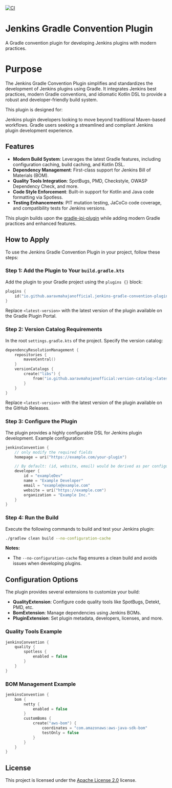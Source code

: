 [![CI](https://github.com/aaravmahajanofficial/jenkins-gradle-convention-plugin/actions/workflows/ci.yml/badge.svg)](https://github.com/aaravmahajanofficial/jenkins-gradle-convention-plugin/actions/workflows/ci.yml)

# Jenkins Gradle Convention Plugin

A Gradle convention plugin for developing Jenkins plugins with modern practices.

# Purpose

The Jenkins Gradle Convention Plugin simplifies and standardizes the development of Jenkins plugins using Gradle. It integrates Jenkins best practices, modern Gradle conventions, and idiomatic Kotlin DSL to provide a robust and developer-friendly build system.

This plugin is designed for:

Jenkins plugin developers looking to move beyond traditional Maven-based workflows.
Gradle users seeking a streamlined and compliant Jenkins plugin development experience.

## Features

- **Modern Build System**: Leverages the latest Gradle features, including configuration caching, build caching, and Kotlin DSL.
- **Dependency Management**: First-class support for Jenkins Bill of Materials (BOM).
- **Quality Tools Integration**: SpotBugs, PMD, Checkstyle, OWASP Dependency Check, and more.
- **Code Style Enforcement**: Built-in support for Kotlin and Java code formatting via Spotless.
- **Testing Enhancements**: PIT mutation testing, JaCoCo code coverage, and compatibility tests for Jenkins versions.

This plugin builds upon the [gradle-jpi-plugin](https://github.com/jenkinsci/gradle-jpi-plugin) while adding modern Gradle practices and enhanced features.

## How to Apply

To use the Jenkins Gradle Convention Plugin in your project, follow these steps:

### Step 1: Add the Plugin to Your `build.gradle.kts`

Add the plugin to your Gradle project using the `plugins {}` block:

```kotlin
plugins {
    id("io.github.aaravmahajanofficial.jenkins-gradle-convention-plugin") version "<latest-version>"
}
```

Replace `<latest-version>` with the latest version of the plugin available on the Gradle Plugin Portal.

### Step 2: Version Catalog Requirements

In the root `settings.gradle.kts` of the project. Specify the version catalog:

```kts
dependencyResolutionManagement {
    repositories {
        mavenCentral()
    }
    versionCatalogs {
        create("libs") {
            from("io.github.aaravmahajanofficial:version-catalog:<latest-version>")
        }
    }
}
```

Replace `<latest-version>` with the latest version of the plugin available on the GitHub Releases.

### Step 3: Configure the Plugin

The plugin provides a highly configurable DSL for Jenkins plugin development. Example configuration:

```kotlin
jenkinsConvention {
    // only modify the required fields
    homepage = uri("https://example.com/your-plugin")

    // By default: (id, website, email) would be derived as per configured in git
    developer {
        id = "exampleDev"
        name = "Example Developer"
        email = "example@example.com"
        website = uri("https://example.com")
        organization = "Example Inc."
    }
}
```

### Step 4: Run the Build

Execute the following commands to build and test your Jenkins plugin:

```sh
./gradlew clean build --no-configuration-cache
```

**Notes:**
- The `--no-configuration-cache` flag ensures a clean build and avoids issues when developing plugins.

## Configuration Options

The plugin provides several extensions to customize your build:
- **QualityExtension**: Configure code quality tools like SpotBugs, Detekt, PMD, etc.
- **BomExtension**: Manage dependencies using Jenkins BOMs.
- **PluginExtension**: Set plugin metadata, developers, licenses, and more.

### Quality Tools Example

```kotlin
jenkinsConvention {
    quality {
        spotless {
            enabled = false
        }
    }
}
```

### BOM Management Example

```kotlin
jenkinsConvention {
    bom {
        netty {
            enabled = false
        }
        customBoms {
            create("aws-bom") {
                coordinates = "com.amazonaws:aws-java-sdk-bom"
                testOnly = false
            }
        } 
    }
}
```

## License

This project is licensed under the [Apache License 2.0](https://github.com/aaravmahajanofficial/jenkins-gradle-convention-plugin/blob/main/LICENSE) license.
